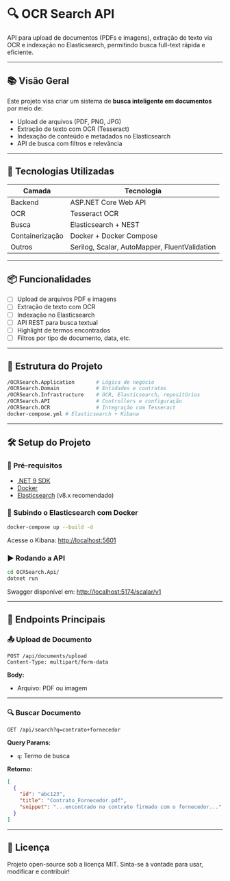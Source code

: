 ﻿# 🔍 OCR Search API

API para upload de documentos (PDFs e imagens), extração de texto via OCR e indexação no Elasticsearch, permitindo busca full-text rápida e eficiente.

---

## 📚 Visão Geral

Este projeto visa criar um sistema de **busca inteligente em documentos** por meio de:
- Upload de arquivos (PDF, PNG, JPG)
- Extração de texto com OCR (Tesseract)
- Indexação de conteúdo e metadados no Elasticsearch
- API de busca com filtros e relevância

---

## 🚀 Tecnologias Utilizadas

| Camada | Tecnologia                                    |
|--------|-----------------------------------------------|
| Backend | ASP.NET Core Web API                          |
| OCR | Tesseract OCR                                 |
| Busca | Elasticsearch + NEST                          |
| Containerização | Docker + Docker Compose                       |
| Outros | Serilog, Scalar, AutoMapper, FluentValidation |

---

## 📦 Funcionalidades

- [ ] Upload de arquivos PDF e imagens
- [ ] Extração de texto com OCR
- [ ] Indexação no Elasticsearch
- [ ] API REST para busca textual
- [ ] Highlight de termos encontrados
- [ ] Filtros por tipo de documento, data, etc.

---

## 📁 Estrutura do Projeto

```bash
/OCRSearch.Application       # Lógica de negócio
/OCRSearch.Domain            # Entidades e contratos
/OCRSearch.Infrastructure    # OCR, Elasticsearch, repositórios
/OCRSearch.API               # Controllers e configuração
/OCRSearch.OCR               # Integração com Tesseract
docker-compose.yml # Elasticsearch + Kibana
```

---

## 🛠️ Setup do Projeto

### 🔧 Pré-requisitos

- [.NET 9 SDK](https://dotnet.microsoft.com/en-us/download)
- [Docker](https://www.docker.com/)
- [Elasticsearch](https://www.elastic.co/elasticsearch/) (v8.x recomendado)

### 🚨 Subindo o Elasticsearch com Docker

```bash
docker-compose up --build -d
```

Acesse o Kibana: [http://localhost:5601](http://localhost:5601)

### ▶️ Rodando a API

```bash
cd OCRSearch.Api/
dotnet run
```

Swagger disponível em: [http://localhost:5174/scalar/v1](http://localhost:5000/swagger)

---

## 🔐 Endpoints Principais

### 📤 Upload de Documento

```http
POST /api/documents/upload
Content-Type: multipart/form-data
```

**Body:**
- Arquivo: PDF ou imagem

---

### 🔍 Buscar Documento

```http
GET /api/search?q=contrato+fornecedor
```

**Query Params:**
- `q`: Termo de busca

**Retorno:**
```json
[
  {
    "id": "abc123",
    "title": "Contrato_Fornecedor.pdf",
    "snippet": "...encontrado no contrato firmado com o fornecedor..."
  }
]
```

---

## 📄 Licença

Projeto open-source sob a licença MIT. Sinta-se à vontade para usar, modificar e contribuir!
